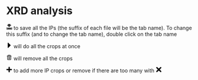 XRD analysis
==============


<img src="../../resources/icons/save.png" width="16" /> to save all the IPs (the suffix of each file will be the tab name). To change this suffix (and to change the tab name), double click on the tab name 

<img src="../../resources/icons/run.png" width="16" /> will do all the crops at once

<img src="../../resources/icons/trash.png" width="16" /> will remove all the crops

<img src="../../resources/icons/plus.png" width="16" /> to add more IP crops or remove if there are too many with <img src="../../resources/icons/remove.png" width="16" />


